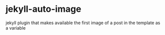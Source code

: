 # jekyll-auto-image
jekyll plugin that makes available the first image of a post in the template as a variable
